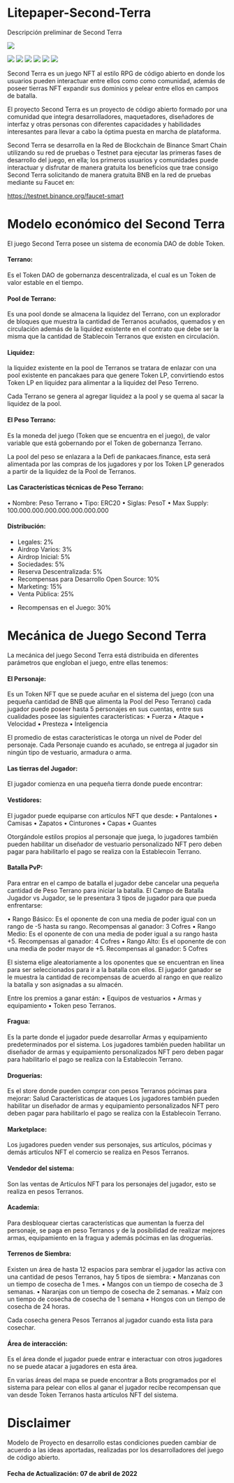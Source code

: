 # Litepaper-Second-Terra
Descripción preliminar de Second Terra

![](https://pandao.github.io/editor.md/images/logos/editormd-logo-180x180.png)

![](https://img.shields.io/github/stars/pandao/editor.md.svg) ![](https://img.shields.io/github/forks/pandao/editor.md.svg) ![](https://img.shields.io/github/tag/pandao/editor.md.svg) ![](https://img.shields.io/github/release/pandao/editor.md.svg) ![](https://img.shields.io/github/issues/pandao/editor.md.svg) ![](https://img.shields.io/bower/v/editor.md.svg)

Second Terra es un juego NFT al estilo RPG de código abierto en donde los usuarios pueden interactuar entre ellos como como comunidad, además de poseer tierras NFT expandir sus dominios y pelear entre ellos en campos de batalla.

El proyecto Second Terra es un proyecto de código abierto formado por una comunidad que integra desarrolladores, maquetadores, diseñadores de interfaz y otras personas con diferentes capacidades y habilidades interesantes para llevar a cabo la óptima puesta en marcha de plataforma.

Second Terra se desarrolla en la Red de Blockchain de Binance Smart Chain utilizando su red de pruebas o Testnet para ejecutar las primeras fases de desarrollo del juego, en ella; los primeros usuarios y comunidades puede interactuar y disfrutar de manera gratuita los beneficios que trae consigo Second Terra solicitando de manera gratuita BNB en la red de pruebas mediante su Faucet en:

https://testnet.binance.org/faucet-smart

# Modelo económico del Second Terra

El juego Second Terra posee un sistema de economía DAO de doble Token.

#### Terrano: 
Es el Token DAO de gobernanza descentralizada, el cual es un Token de valor estable en el tiempo.

#### Pool de Terrano:
Es una pool donde se almacena la liquidez del Terrano, con un explorador de bloques que muestra la cantidad de Terranos acuñados, quemados y en circulación además de la liquidez existente en el contrato que debe ser la misma que la cantidad de Stablecoin Terranos que existen en circulación.

#### Liquidez:
la liquidez existente en la pool de Terranos se tratara de enlazar con una pool existente en pancakaes para que genere Token LP, convirtiendo estos Token LP en liquidez para alimentar a la liquidez del Peso Terreno.

Cada Terrano se genera al agregar liquidez a la pool y se quema al sacar la liquidez de la pool.

#### El Peso Terrano:
Es la moneda del juego (Token que se encuentra en el juego), de valor variable que está gobernando por el Token de gobernanza Terrano.

La pool del peso se enlazara a la Defi de pankacaes.finance, esta será alimentada por las compras de los jugadores y por los Token LP generados a partir de la liquidez de la Pool de Terranos.

#### Las Características técnicas de Peso Terrano:
•	Nombre: Peso Terrano
•	Tipo: ERC20
•	Siglas: PesoT
•	Max Supply: 100.000.000.000.000.000.000.000

#### Distribución:
- Legales: 2%
- Airdrop Varios: 3%
- Airdrop Inicial: 5%
- Sociedades: 5%
- Reserva Descentralizada: 5%
- Recompensas para Desarrollo Open Source: 10%
- Marketing: 15%
- Venta Pública: 25%
* Recompensas en el Juego: 30%

# Mecánica de Juego Second Terra
La mecánica del juego Second Terra está distribuida en diferentes parámetros que engloban el juego, entre ellas tenemos:

#### El Personaje:
Es un Token NFT que se puede acuñar en el sistema del juego (con una pequeña cantidad de BNB que alimenta la Pool del Peso Terrano) cada jugador puede poseer hasta 5 personajes en sus cuentas, entre sus cualidades posee las siguientes características:
•	Fuerza
•	Ataque
•	Velocidad
•	Presteza
•	Inteligencia 

El promedio de estas características le otorga un nivel de Poder del personaje.
Cada  Personaje cuando es acuñado, se entrega al jugador sin ningún tipo de vestuario, armadura o arma.

#### Las tierras del Jugador:
El jugador comienza en una pequeña tierra donde puede encontrar:

#### Vestidores:
El jugador puede equiparse con artículos NFT que desde:
•	Pantalones 
•	Camisas
•	Zapatos
•	Cinturones
•	Capas
•	Guantes

Otorgándole estilos propios al personaje que juega, lo jugadores también pueden habilitar un diseñador de vestuario personalizado NFT pero deben pagar para habilitarlo el pago se realiza con la Establecoin Terrano. 

#### Batalla PvP:
Para entrar en el campo de batalla el jugador debe cancelar una pequeña cantidad de Peso Terrano para iniciar la batalla. El Campo de Batalla Jugador vs Jugador, se le presentara 3 tipos de jugador para que pueda enfrentarse:

•	Rango Básico: Es el oponente de con una media de poder igual con un rango de -5 hasta su rango. Recompensas al ganador: 3 Cofres 
•	Rango Medio: Es el oponente de con una media de poder igual a su rango hasta +5. Recompensas al ganador: 4 Cofres 
•	Rango Alto: Es el oponente de con una media de poder mayor de +5. Recompensas al ganador: 5 Cofres 

El sistema elige aleatoriamente a los oponentes que se encuentran en línea para ser seleccionados para ir a la batalla con ellos.
El jugador ganador se le muestra la cantidad de recompensas de acuerdo al rango en que realizo la batalla y son asignadas a su almacén. 

Entre los premios a ganar están:
•	Equipos de vestuarios
•	Armas y equipamiento
•	Token peso Terranos.

#### Fragua:
Es la parte donde el jugador puede desarrollar Armas y equipamiento predeterminados por el sistema. Los jugadores también pueden habilitar un diseñador de armas y equipamiento personalizados NFT pero deben pagar para habilitarlo el pago se realiza con la Establecoin Terrano.

#### Droguerías:
Es el store donde pueden comprar con pesos Terranos pócimas para mejorar:
Salud
Características de ataques
Los jugadores también pueden habilitar un diseñador de armas y equipamiento personalizados NFT pero deben pagar para habilitarlo el pago se realiza con la Establecoin Terrano.

#### Marketplace:
Los jugadores pueden vender sus personajes, sus artículos, pócimas y demás artículos NFT el comercio se realiza en Pesos Terranos. 

#### Vendedor del sistema:
Son las ventas de Artículos NFT para los personajes del jugador, esto se realiza en pesos Terranos.
 
#### Academia:
Para desbloquear ciertas características que aumentan la fuerza del personaje, se paga en peso Terranos y de la posibilidad de realizar mejores armas, equipamiento en la fragua y además pócimas en las droguerías.

#### Terrenos de Siembra:
Existen un área de hasta 12 espacios para sembrar el jugador las activa con una cantidad de pesos Terranos, hay 5 tipos de siembra:
•	Manzanas con un tiempo de cosecha de 1 mes. 
•	Mangos con un tiempo de cosecha de 3 semanas.
•	Naranjas con un tiempo de cosecha de 2 semanas.
•	Maíz con un tiempo de cosecha de cosecha de 1 semana 
•	Hongos con un tiempo de cosecha de 24 horas. 

Cada cosecha genera Pesos Terranos al jugador cuando esta lista para cosechar. 
 
#### Área de interacción:
Es el área donde el jugador puede entrar e interactuar con otros jugadores no se puede atacar a jugadores en esta área.

En varias áreas del mapa se puede encontrar a Bots programados por el sistema para pelear con ellos al ganar el jugador recibe recompensan que van desde Token Terranos hasta artículos NFT del sistema.

# Disclaimer
Modelo de Proyecto en desarrollo estas condiciones pueden cambiar de acuerdo a las ideas aportadas, realizadas por los desarrolladores del juego de código abierto.

#### Fecha de Actualización: 07 de abril de 2022
